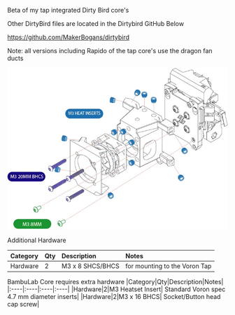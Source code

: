 Beta of my tap integrated Dirty Bird core's



Other DirtyBird files are located in the Dirtybird GitHub Below

https://github.com/MakerBogans/dirtybird

Note: all versions including Rapido of the tap core's use the dragon fan ducts

![alt text](https://github.com/RustyWar85/DirtyBird-Tap-Cores/blob/main/Images/DIRTYBIRDTAP.jpg)

Additional Hardware

|Category|Qty|Description|Notes|
|:----|:----|:----|:----|
|Hardware|2|M3 x 8 SHCS/BHCS| for mounting to the Voron Tap

BambuLab Core requires extra hardware
|Category|Qty|Description|Notes|
|:----|:----|:----|:----|
|Hardware|2|M3 Heatset Insert| Standard Voron spec 4.7 mm diameter inserts|
|Hardware|2|M3 x 16 BHCS| Socket/Button head cap screw|

